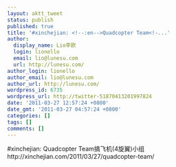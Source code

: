 ```yaml
---
layout: aktt_tweet
status: publish
published: true
title: '#xinchejian: <!--:en-->Quadcopter Team<!-...'
author:
  display_name: Lio李欧
  login: lionello
  email: lio@lunesu.com
  url: http://lunesu.com/
author_login: lionello
author_email: lio@lunesu.com
author_url: http://lunesu.com/
wordpress_id: 6735
wordpress_url: http://twitter-51870413201997824
date: '2011-03-27 12:57:24 +0800'
date_gmt: '2011-03-27 04:57:24 +0800'
categories: []
tags: []
comments: []
---
```

<p>#xinchejian: <!--:en-->Quadcopter Team<!--:--><!--:zh-->搞飞机(4旋翼)小组<!--:--> http://xinchejian.com/2011/03/27/quadcopter-team/</p>
